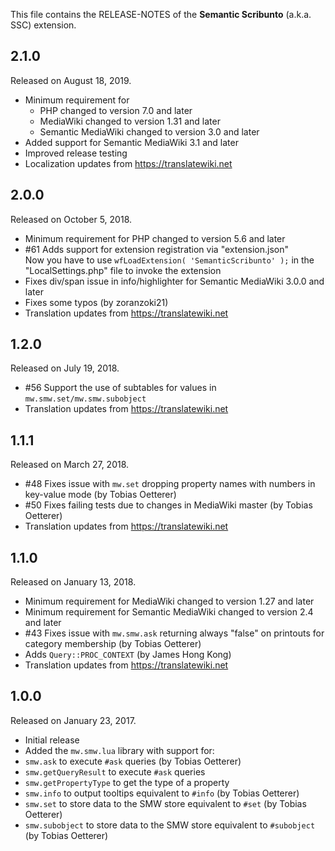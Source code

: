 This file contains the RELEASE-NOTES of the **Semantic Scribunto** (a.k.a. SSC) extension.

## 2.1.0

Released on August 18, 2019.

* Minimum requirement for
  * PHP changed to version 7.0 and later
  * MediaWiki changed to version 1.31 and later
  * Semantic MediaWiki changed to version 3.0 and later
* Added support for Semantic MediaWiki 3.1 and later
* Improved release testing
* Localization updates from https://translatewiki.net

## 2.0.0

Released on October 5, 2018.

* Minimum requirement for PHP changed to version 5.6 and later
* #61 Adds support for extension registration via "extension.json"  
    Now you have to use `wfLoadExtension( 'SemanticScribunto' );` in the "LocalSettings.php" file to invoke the extension
* Fixes div/span issue in info/highlighter for Semantic MediaWiki 3.0.0 and later
* Fixes some typos (by zoranzoki21)
* Translation updates from https://translatewiki.net

## 1.2.0

Released on July 19, 2018.

* #56 Support the use of subtables for values in `mw.smw.set/mw.smw.subobject`
* Translation updates from https://translatewiki.net

## 1.1.1

Released on March 27, 2018.

* #48 Fixes issue with `mw.set` dropping property names with numbers in key-value mode (by Tobias Oetterer)
* #50 Fixes failing tests due to changes in MediaWiki master (by Tobias Oetterer)
* Translation updates from https://translatewiki.net

## 1.1.0

Released on January 13, 2018.

* Minimum requirement for MediaWiki changed to version 1.27 and later
* Minimum requirement for Semantic MediaWiki changed to version 2.4 and later
* #43 Fixes issue with `mw.smw.ask` returning always "false" on printouts for category membership (by Tobias Oetterer)
* Adds `Query::PROC_CONTEXT` (by James Hong Kong)
* Translation updates from https://translatewiki.net

## 1.0.0

Released on January 23, 2017.

* Initial release
* Added the `mw.smw.lua` library with support for:
 * `smw.ask` to execute `#ask` queries (by Tobias Oetterer)
 * `smw.getQueryResult` to execute `#ask` queries
 * `smw.getPropertyType` to get the type of a property
 * `smw.info` to output tooltips equivalent to `#info` (by Tobias Oetterer)
 * `smw.set` to store data to the SMW store equivalent to `#set` (by Tobias Oetterer)
 * `smw.subobject` to store data to the SMW store equivalent to `#subobject` (by Tobias Oetterer)
